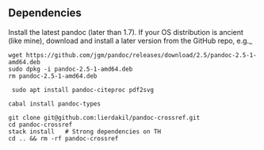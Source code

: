 ## Dependencies

Install the latest pandoc (later than 1.7). If your OS distribution is ancient (like mine), download and install a later version from the GitHub repo, e.g._

	wget https://github.com/jgm/pandoc/releases/download/2.5/pandoc-2.5-1-amd64.deb
	sudo dpkg -i pandoc-2.5-1-amd64.deb
	rm pandoc-2.5-1-amd64.deb

	 sudo apt install pandoc-citeproc pdf2svg

	cabal install pandoc-types

	git clone git@github.com:lierdakil/pandoc-crossref.git
	cd pandoc-crossref
	stack install   # Strong dependencies on TH
	cd .. && rm -rf pandoc-crossref
	
	
